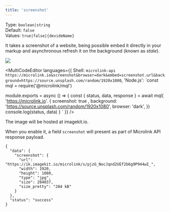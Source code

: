```yaml
---
title: 'screenshot'
--- 
```


Type: `boolean|string`<br/>
Default: `false`<br/>
Values: `true|false|{devideName}`

It takes a screenshot of a website, being possible embed it directly in your markup and asynchronous refresh it on the background (known as *stale*).

![](https://api.microlink.io/?url=https://microlink.io&screenshot&browser=dark&embed=screenshot.url&background=https://source.unsplash.com/random/1920x1080)

<MultiCodeEditor languages={{
  Shell: `microlink-api https://microlink.io&screenshot&browser=dark&embed=screenshot.url&background=https://source.unsplash.com/random/1920x1080`,
  'Node.js': `const mql = require('@microlink/mql')
 
module.exports = async () => {
  const { status, data, response } = await mql(
    'https://microlink.io'. { 
      screenshot: true ,
      background: 'https://source.unsplash.com/random/1920x1080',
      browser: 'dark',
  })
  console.log(status, data)
}
  `
  }} 
/>

<Figcaption>The image will be hosted at <Link href="https://imagekit.io">imagekit.io</Link>.</Figcaption>

When you enable it, a field `screenshot` will present as part of Microlink API response payload.

```json{3, 10}
{
  "data": {
    "screenshot": {
      "url": "https://ik.imagekit.io/microlink/s/pjzG_NocJqnd2UEf2b6g9P944wI_",
      "width": 1920,
      "height": 1080,
      "type": "jpg",
      "size": 284037,
      "size_pretty": "284 kB"
    }
  },
  "status": "success"
}
```
